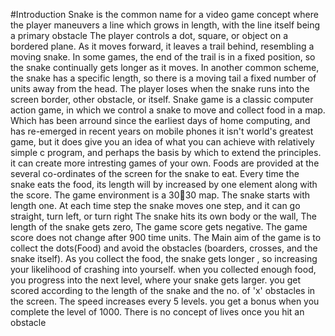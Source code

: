 #Introduction
Snake is the common name for a video game concept where the player maneuvers a line which grows in length, with the line itself being a primary obstacle
The player controls a dot, square, or object on a bordered plane. As it moves forward, it leaves a trail behind, resembling a moving snake. In some games, the end of the trail is in a fixed position, so the snake continually gets longer as it moves. In another common scheme, the snake has a specific length, so there is a moving tail a fixed number of units away from the head. 
The player loses when the snake runs into the screen border, other obstacle, or itself.
Snake game is a classic computer action game, in which we control a snake to move and collect food in a map.
Which has been arround since the earliest days of home computing, and has re-emerged in recent years on mobile phones
it isn't world's greatest game, but it does give you an idea of what you can achieve with relatively simple c program, and perhaps the basis by which to extend the principles.
it can create more intresting games of your own.
Foods are provided at the several co-ordinates of the screen for the snake to eat. Every time the snake eats the food, its length will by increased by one element along with the score.
The game environment is a 3030 map. The snake starts with length one. 
At each time step the snake moves one step, and it can go straight, turn left, or turn right
 The snake hits its own body or the wall, The length of the snake gets zero, The game score gets negative. The game score does not change after 900 time units.
 The Main aim of the game is to collect the dots(Food) and avoid the obstacles (boarders, crosses, and the snake itself).
 As  you collect the food, the snake gets longer , so increasing your likelihood of crashing into yourself. when you collected enough food, you progress into the next level, where your snake gets larger.
 you get scored according to the length of the snake and the no. of 'x' obstacles in the screen. The speed increases every 5 levels. you get a bonus when you complete the level of 1000.
 There is no concept of lives once you hit an obstacle
